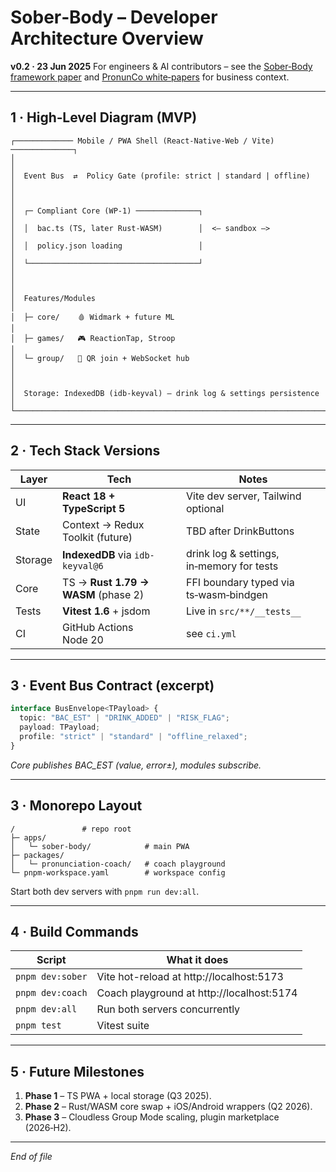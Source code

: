 # Sober‑Body – Developer Architecture Overview

**v0.2 · 23 Jun 2025**
For engineers & AI contributors – see the [Sober‑Body framework paper](./sober-body/sober_body_framework_top_level_whitepaper.md)
and [PronunCo white‑papers](./pronunco/00_index.md) for business context.

---

## 1 · High‑Level Diagram (MVP)

```
┌───────────── Mobile / PWA Shell (React‑Native‑Web / Vite) ──────────────┐
│                                                                         │
│  Event Bus  ⇄  Policy Gate (profile: strict | standard | offline)        │
│                                                                         │
│  ┌─ Compliant Core (WP‑1) ──────────────┐                                │
│  │  bac.ts (TS, later Rust‑WASM)        │  <— sandbox —>                 │
│  │  policy.json loading                 │                                │
│  └──────────────────────────────────────┘                                │
│                                                                         │
│  Features/Modules                                                        │
│  ├─ core/    🩸 Widmark + future ML                                       │
│  ├─ games/   🎮 ReactionTap, Stroop                                      │
│  └─ group/   👥 QR join + WebSocket hub                                  │
│                                                                         │
│  Storage: IndexedDB (idb‑keyval) – drink log & settings persistence      │
└───────────────────────────────────────────────────────────────────────────┘
```

---

## 2 · Tech Stack Versions

| Layer   | Tech                                | Notes                                  |
| ------- | ----------------------------------- | -------------------------------------- |
| UI      | **React 18 + TypeScript 5**         | Vite dev server, Tailwind optional     |
| State   | Context → Redux Toolkit (future)    | TBD after DrinkButtons                 |
| Storage | **IndexedDB** via `idb-keyval@6`    | drink log & settings, in‑memory for tests |
| Core    | TS → **Rust 1.79 → WASM** (phase 2) | FFI boundary typed via ts‑wasm‑bindgen |
| Tests   | **Vitest 1.6** + jsdom              | Live in `src/**/__tests__`             |
| CI      | GitHub Actions Node 20              | see `ci.yml`                           |

---

## 3 · Event Bus Contract (excerpt)

```ts
interface BusEnvelope<TPayload> {
  topic: "BAC_EST" | "DRINK_ADDED" | "RISK_FLAG";
  payload: TPayload;
  profile: "strict" | "standard" | "offline_relaxed";
}
```

*Core publishes BAC\_EST (value, error±), modules subscribe.*

---

## 3 · Monorepo Layout

```
/               # repo root
├─ apps/
│   └─ sober-body/            # main PWA
├─ packages/
│   └─ pronunciation-coach/   # coach playground
└─ pnpm-workspace.yaml        # workspace config
```

Start both dev servers with `pnpm run dev:all`.

---

## 4 · Build Commands

| Script          | What it does                                                      |
| --------------- | ----------------------------------------------------------------- |
| `pnpm dev:sober`   | Vite hot-reload at http://localhost:5173 |
| `pnpm dev:coach`   | Coach playground at http://localhost:5174 |
| `pnpm dev:all`    | Run both servers concurrently |
| `pnpm test`       | Vitest suite |

---

## 5 · Future Milestones

1. **Phase 1** – TS PWA + local storage (Q3 2025).
2. **Phase 2** – Rust/WASM core swap + iOS/Android wrappers (Q2 2026).
3. **Phase 3** – Cloudless Group Mode scaling, plugin marketplace (2026‑H2).

---

*End of file*
